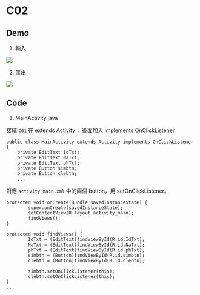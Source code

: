 # C02

## Demo

1. 輸入

![](https://raw.githubusercontent.com/CodeMercs/ariod-ho-book/master/Code/C02/KHaoyeSignin2/PIC1.PNG)

2. 匯出

![](https://raw.githubusercontent.com/CodeMercs/ariod-ho-book/master/Code/C02/KHaoyeSignin2/PIC2.PNG)

## Code


1. MainActivity.java

接續 `C01` 在 extends Activity ，後面加入 implements OnClickListener

```
public class MainActivity extends Activity implements OnClickListener {
    private EditText IdTxt;
    private EditText NaTxt;
    private EditText phTxt;
    private Button simbtn;
    private Button clebtn;
    ...
```

對應 `activity_main.xml` 中的兩個 button，用 setOnClickListener。

```
protected void onCreate(Bundle savedInstanceState) {
        super.onCreate(savedInstanceState);
        setContentView(R.layout.activity_main);
        findViews();
}

protected void findViews() {
        IdTxt = (EditText)findViewById(R.id.IdTxt);
        NaTxt = (EditText)findViewById(R.id.NaTxt);
        phTxt = (EditText)findViewById(R.id.phTxt);
        simbtn = (Button)findViewById(R.id.simbtn);
        clebtn = (Button)findViewById(R.id.clebtn);

        simbtn.setOnClickListener(this);
        clebtn.setOnClickListener(this);
}
...
 ```
 
 
